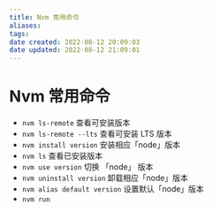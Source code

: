 ```yaml
---
title: Nvm 常用命令
aliases: 
tags: 
date created: 2022-08-12 20:09:03
date updated: 2022-08-12 21:09:01
---
```


# Nvm 常用命令

- `nvm ls-remote` 查看可安装版本
- `nvm ls-remote --lts` 查看可安装 LTS 版本
- `nvm install version` 安装相应「node」版本
- `nvm ls` 查看已安装版本
- `nvm use version` 切换 「node」 版本
- `nvm uninstall version` 卸载相应「node」版本
- `nvm alias default version` 设置默认「node」版本
- `nvm run `
